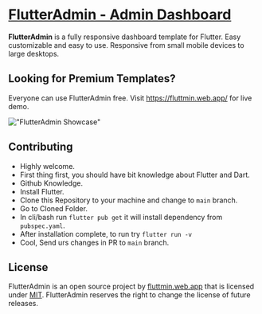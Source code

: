 # [FlutterAdmin -  Admin Dashboard](https://fluttmin.web.app)

**FlutterAdmin** is a fully responsive dashboard template for Flutter.
Easy customizable and easy to use. Responsive from small mobile devices to large desktops.

## Looking for Premium Templates?

Everyone can use FlutterAdmin free. Visit <https://fluttmin.web.app/> for live demo.

!["FlutterAdmin Showcase"](https://github.com/lamun-my-id/FlutterAdmin/blob/master/demoscreen.png?raw=true "FlutterAdmin Showcase")

## Contributing

- Highly welcome.
- First thing first, you should have bit knowledge about Flutter and Dart.
- Github Knowledge.
- Install Flutter.
- Clone this Repository to your machine and change to `main` branch.
- Go to Cloned Folder.
- In cli/bash run `flutter pub get` it will install dependency from `pubspec.yaml`.
- After installation complete, to run try `flutter run -v`
- Cool, Send urs changes in PR to `main` branch.

## License

FlutterAdmin is an open source project by [fluttmin.web.app](https://fluttmin.web.app) that is licensed under [MIT](https://opensource.org/licenses/MIT).
FlutterAdmin reserves the right to change the license of future releases.
